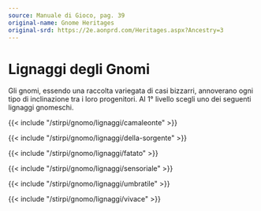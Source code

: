 ```yaml
---
source: Manuale di Gioco, pag. 39
original-name: Gnome Heritages
original-srd: https://2e.aonprd.com/Heritages.aspx?Ancestry=3
---
```


# Lignaggi degli Gnomi

Gli gnomi, essendo una raccolta variegata di casi bizzarri, annoverano ogni tipo
di inclinazione tra i loro progenitori. Al 1° livello scegli uno dei seguenti
lignaggi gnomeschi.

{{< include "/stirpi/gnomo/lignaggi/camaleonte" >}}

{{< include "/stirpi/gnomo/lignaggi/della-sorgente" >}}

{{< include "/stirpi/gnomo/lignaggi/fatato" >}}

{{< include "/stirpi/gnomo/lignaggi/sensoriale" >}}

{{< include "/stirpi/gnomo/lignaggi/umbratile" >}}

{{< include "/stirpi/gnomo/lignaggi/vivace" >}}
